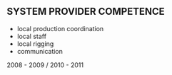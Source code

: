 ## SYSTEM PROVIDER COMPETENCE

+ local production coordination
+ local staff
+ local rigging
+ communication

2008 - 2009 / 2010 - 2011